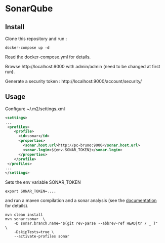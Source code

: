 # SonarQube

## Install
Clone this repository and run :

```console
docker-compose up -d
```

Read the docker-compose.yml for details.

Browse http://localhost:9000 with admin/admin (need to be changed at first run).

Generate a security token : http://localhost:9000/account/security/ 

## Usage

Configure ~/.m2/settings.xml

```xml
<settings>
...
 <profiles>
    <profile>
      <id>sonar</id>
      <properties>
        <sonar.host.url>http://pc-bruno:9000</sonar.host.url>
        <sonar.login>${env.SONAR_TOKEN}</sonar.login>
      </properties>
    </profile>
 </profiles>
...
</settings>
```
Sets the env variable SONAR_TOKEN
```console 
export SONAR_TOKEN=....
```

and run a maven compilation and a sonar analysis (see the [documentation](https://docs.sonarqube.org/latest/analysis/scan/sonarscanner-for-maven/) for details).

```console
mvn clean install
mvn sonar:sonar  \
	-D sonar.branch.name="$(git rev-parse --abbrev-ref HEAD|tr / _ )" \
	-DskipTests=true \
	--activate-profiles sonar
```
